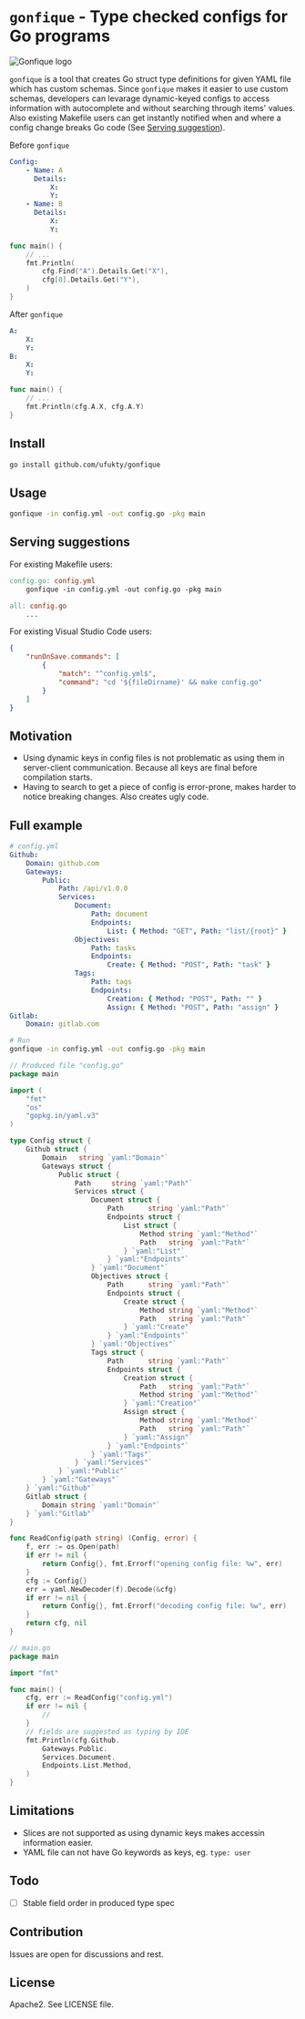 # `gonfique` - Type checked configs for Go programs

![Gonfique logo](assets/Gonfique@400w.png)

`gonfique` is a tool that creates Go struct type definitions for given YAML file which has custom schemas. Since `gonfique` makes it easier to use custom schemas, developers can levarage dynamic-keyed configs to access information with autocomplete and without searching through items' values. Also existing Makefile users can get instantly notified when and where a config change breaks Go code (See [Serving suggestion](#serving-suggestions)).

Before `gonfique`

```yaml
Config:
    - Name: A
      Details:
          X:
          Y:
    - Name: B
      Details:
          X:
          Y:
```

```go
func main() {
    // ...
    fmt.Println(
        cfg.Find("A").Details.Get("X"),
        cfg[0].Details.Get("Y"),
    )
}
```

After `gonfique`

```yaml
A:
    X:
    Y:
B:
    X:
    Y:
```

```go
func main() {
    // ...
    fmt.Println(cfg.A.X, cfg.A.Y)
}
```

## Install

```sh
go install github.com/ufukty/gonfique
```

## Usage

```sh
gonfique -in config.yml -out config.go -pkg main
```

## Serving suggestions

For existing Makefile users:

```Makefile
config.go: config.yml
    gonfique -in config.yml -out config.go -pkg main

all: config.go
    ...
```

For existing Visual Studio Code users:

```json
{
    "runOnSave.commands": [
        {
            "match": "^config.yml$",
            "command": "cd '${fileDirname}' && make config.go"
        }
    ]
}
```

## Motivation

-   Using dynamic keys in config files is not problematic as using them in server-client communication. Because all keys are final before compilation starts.
-   Having to search to get a piece of config is error-prone, makes harder to notice breaking changes. Also creates ugly code.

## Full example

```yml
# config.yml
Github:
    Domain: github.com
    Gateways:
        Public:
            Path: /api/v1.0.0
            Services:
                Document:
                    Path: document
                    Endpoints:
                        List: { Method: "GET", Path: "list/{root}" }
                Objectives:
                    Path: tasks
                    Endpoints:
                        Create: { Method: "POST", Path: "task" }
                Tags:
                    Path: tags
                    Endpoints:
                        Creation: { Method: "POST", Path: "" }
                        Assign: { Method: "POST", Path: "assign" }
Gitlab:
    Domain: gitlab.com
```

```sh
# Run
gonfique -in config.yml -out config.go -pkg main
```

```go
// Produced file "config.go"
package main

import (
	"fmt"
	"os"
	"gopkg.in/yaml.v3"
)

type Config struct {
	Github struct {
		Domain   string `yaml:"Domain"`
		Gateways struct {
			Public struct {
				Path     string `yaml:"Path"`
				Services struct {
					Document struct {
						Path      string `yaml:"Path"`
						Endpoints struct {
							List struct {
								Method string `yaml:"Method"`
								Path   string `yaml:"Path"`
							} `yaml:"List"`
						} `yaml:"Endpoints"`
					} `yaml:"Document"`
					Objectives struct {
						Path      string `yaml:"Path"`
						Endpoints struct {
							Create struct {
								Method string `yaml:"Method"`
								Path   string `yaml:"Path"`
							} `yaml:"Create"`
						} `yaml:"Endpoints"`
					} `yaml:"Objectives"`
					Tags struct {
						Path      string `yaml:"Path"`
						Endpoints struct {
							Creation struct {
								Path   string `yaml:"Path"`
								Method string `yaml:"Method"`
							} `yaml:"Creation"`
							Assign struct {
								Method string `yaml:"Method"`
								Path   string `yaml:"Path"`
							} `yaml:"Assign"`
						} `yaml:"Endpoints"`
					} `yaml:"Tags"`
				} `yaml:"Services"`
			} `yaml:"Public"`
		} `yaml:"Gateways"`
	} `yaml:"Github"`
	Gitlab struct {
		Domain string `yaml:"Domain"`
	} `yaml:"Gitlab"`
}

func ReadConfig(path string) (Config, error) {
	f, err := os.Open(path)
	if err != nil {
		return Config{}, fmt.Errorf("opening config file: %w", err)
	}
	cfg := Config{}
	err = yaml.NewDecoder(f).Decode(&cfg)
	if err != nil {
		return Config{}, fmt.Errorf("decoding config file: %w", err)
	}
	return cfg, nil
}
```

```go
// main.go
package main

import "fmt"

func main() {
    cfg, err := ReadConfig("config.yml")
    if err != nil {
        //
    }
    // fields are suggested as typing by IDE
    fmt.Println(cfg.Github.
        Gateways.Public.
        Services.Document.
        Endpoints.List.Method,
    )
}
```

## Limitations

-   Slices are not supported as using dynamic keys makes accessin information easier.
-   YAML file can not have Go keywords as keys, eg. `type: user`

## Todo

-   [ ] Stable field order in produced type spec

## Contribution

Issues are open for discussions and rest.

## License

Apache2. See LICENSE file.

